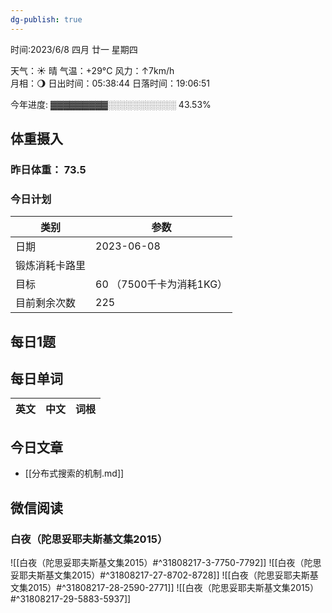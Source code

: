 ```yaml
---
dg-publish: true
---
```



时间:2023/6/8 四月 廿一 星期四

天气：☀️   晴 气温：+29°C 风力：↑7km/h  
月相：🌖 日出时间：05:38:44 日落时间：19:06:51

今年进度: ▓▓▓▓▓▓▓▓▓░░░░░░░░░░░ 43.53%

## 体重摄入

### 昨日体重： 73.5
### 今日计划

| 类别           | 参数                    |
| -------------- | ----------------------- |
| 日期           | 2023-06-08               |
| 锻炼消耗卡路里 | |
| 目标           | 60      （7500千卡为消耗1KG）                |
| 目前剩余次数               |        225                  |



## 每日1题


## 每日单词

| 英文       | 中文       |词根|
| ---------- | ---------- | ---|


## 今日文章

- [[分布式搜索的机制.md]]


## 微信阅读

<!-- start of weread -->

### 白夜（陀思妥耶夫斯基文集2015）
![[白夜（陀思妥耶夫斯基文集2015）#^31808217-3-7750-7792]]
![[白夜（陀思妥耶夫斯基文集2015）#^31808217-27-8702-8728]]
![[白夜（陀思妥耶夫斯基文集2015）#^31808217-28-2590-2771]]
![[白夜（陀思妥耶夫斯基文集2015）#^31808217-29-5883-5937]]

<!-- end of weread -->

